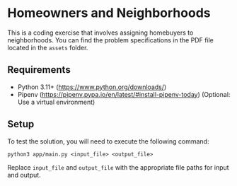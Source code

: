 # Homeowners and Neighborhoods

This is a coding exercise that involves assigning homebuyers to neighborhoods. You can find the problem specifications in the PDF file located in the `assets` folder.

## Requirements

- Python 3.11+ (https://www.python.org/downloads/)
- Pipenv (https://pipenv.pypa.io/en/latest/#install-pipenv-today) (Optional: Use a virtual environment)

## Setup

To test the solution, you will need to execute the following command:

```console
python3 app/main.py <input_file> <output_file>
```

Replace `input_file` and `output_file` with the appropriate file paths for input and output.
